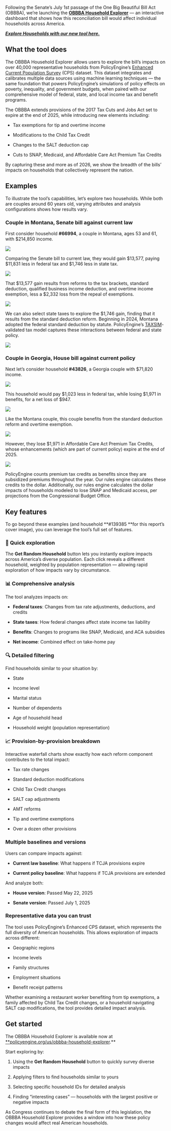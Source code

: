 Following the Senate’s July 1st passage of the One Big Beautiful Bill Act (OBBBA), we’re launching the [**OBBBA Household Explorer**](../obbba-household-explorer) — an interactive dashboard that shows how this reconciliation bill would affect individual households across America.

[**_Explore Households with our new tool here._**](../obbba-household-explorer)

## What the tool does

The OBBBA Household Explorer allows users to explore the bill’s impacts on over 40,000 representative households from PolicyEngine’s [Enhanced Current Population Survey](https://policyengine.org/us/research/enhanced-cps-beta) (CPS) dataset. This dataset integrates and calibrates multiple data sources using machine learning techniques — the same foundation that powers PolicyEngine’s simulations of policy effects on poverty, inequality, and government budgets, when paired with our comprehensive model of federal, state, and local income tax and benefit programs.

The OBBBA extends provisions of the 2017 Tax Cuts and Jobs Act set to expire at the end of 2025, while introducing new elements including:

- Tax exemptions for tip and overtime income

- Modifications to the Child Tax Credit

- Changes to the SALT deduction cap

- Cuts to SNAP, Medicaid, and Affordable Care Act Premium Tax Credits

By capturing these and more as of 2026, we show the breadth of the bills’ impacts on households that collectively represent the nation.

## Examples

To illustrate the tool’s capabilities, let’s explore two households. While both are couples around 60 years old, varying attributes and analysis configurations shows how results vary.

### Couple in Montana, Senate bill against current law

First consider household **#66994**, a couple in Montana, ages 53 and 61, with $214,850 income.

![](https://cdn-images-1.medium.com/max/3200/0*femrvCx4TOJ3ea_3)

Comparing the Senate bill to current law, they would gain $13,577, paying $11,831 less in federal tax and $1,746 less in state tax.

![](https://cdn-images-1.medium.com/max/3200/0*_xZhF7_TUE_RT5Eh)

That $13,577 gain results from reforms to the tax brackets, standard deduction, qualified business income deduction, and overtime income exemption, less a $2,332 loss from the repeal of exemptions.

![](https://cdn-images-1.medium.com/max/3200/0*42RcvRHuC_8TJdD2)

We can also select state taxes to explore the $1,746 gain, finding that it results from the standard deduction reform. Beginning in 2024, Montana adopted the federal standard deduction by statute. PolicyEngine’s [TAXSIM](http://taxsim.nber.org)-validated tax model captures these interactions between federal and state policy.

![](https://cdn-images-1.medium.com/max/3200/0*PmdWaNAceYNyVgMW)

### Couple in Georgia, House bill against current policy

Next let’s consider household **#43826**, a Georgia couple with $71,820 income.

![](https://cdn-images-1.medium.com/max/3200/0*0tcLOTIau2vDApZe)

This household would pay $1,023 less in federal tax, while losing $1,971 in benefits, for a net loss of $947.

![](https://cdn-images-1.medium.com/max/3200/0*038Eb7mHdWpDA3Kg)

Like the Montana couple, this couple benefits from the standard deduction reform and overtime exemption.

![](https://cdn-images-1.medium.com/max/3200/0*y8DvE7OXLVAZvd7R)

However, they lose $1,971 in Affordable Care Act Premium Tax Credits, whose enhancements (which are part of current policy) expire at the end of 2025.

![](https://cdn-images-1.medium.com/max/3200/0*QZQGbe-JhdRw7ifM)

PolicyEngine counts premium tax credits as benefits since they are subsidized premiums throughout the year. Our rules engine calculates these credits to the dollar. Additionally, our rules engine calculates the dollar impacts of households modeled to lose SNAP and Medicaid access, per projections from the Congressional Budget Office.

## Key features

To go beyond these examples (and household **#139385 **for this report’s cover image), you can leverage the tool’s full set of features.

### 🎲 Quick exploration

The **Get Random Household** button lets you instantly explore impacts across America’s diverse population. Each click reveals a different household, weighted by population representation — allowing rapid exploration of how impacts vary by circumstance.

### 📊 Comprehensive analysis

The tool analyzes impacts on:

- **Federal taxes**: Changes from tax rate adjustments, deductions, and credits

- **State taxes**: How federal changes affect state income tax liability

- **Benefits**: Changes to programs like SNAP, Medicaid, and ACA subsidies

- **Net income**: Combined effect on take-home pay

### 🔍 Detailed filtering

Find households similar to your situation by:

- State

- Income level

- Marital status

- Number of dependents

- Age of household head

- Household weight (population representation)

### 📈 Provision-by-provision breakdown

Interactive waterfall charts show exactly how each reform component contributes to the total impact:

- Tax rate changes

- Standard deduction modifications

- Child Tax Credit changes

- SALT cap adjustments

- AMT reforms

- Tip and overtime exemptions

- Over a dozen other provisions

### Multiple baselines and versions

Users can compare impacts against:

- **Current law baseline**: What happens if TCJA provisions expire

- **Current policy baseline**: What happens if TCJA provisions are extended

And analyze both:

- **House version**: Passed May 22, 2025

- **Senate version**: Passed July 1, 2025

### Representative data you can trust

The tool uses PolicyEngine’s Enhanced CPS dataset, which represents the full diversity of American households. This allows exploration of impacts across different:

- Geographic regions

- Income levels

- Family structures

- Employment situations

- Benefit receipt patterns

Whether examining a restaurant worker benefiting from tip exemptions, a family affected by Child Tax Credit changes, or a household navigating SALT cap modifications, the tool provides detailed impact analysis.

## Get started

The OBBBA Household Explorer is available now at [\*\*policyengine.org/us/obbba-household-explorer](http://policyengine.org/us/obbba-household-explorer).\*\*

Start exploring by:

1. Using the **Get Random Household** button to quickly survey diverse impacts

1. Applying filters to find households similar to yours

1. Selecting specific household IDs for detailed analysis

1. Finding “interesting cases” — households with the largest positive or negative impacts

As Congress continues to debate the final form of this legislation, the OBBBA Household Explorer provides a window into how these policy changes would affect real American households.
